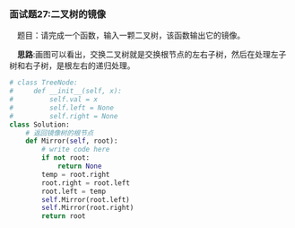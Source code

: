 ### 面试题27:二叉树的镜像

&emsp;题目：请完成一个函数，输入一颗二叉树，该函数输出它的镜像。

&emsp;**思路**:画图可以看出，交换二叉树就是交换根节点的左右子树，然后在处理左子树和右子树，是根左右的递归处理。


```python
# class TreeNode:
#     def __init__(self, x):
#         self.val = x
#         self.left = None
#         self.right = None
class Solution:
    # 返回镜像树的根节点
    def Mirror(self, root):
        # write code here
        if not root:
            return None
        temp = root.right
        root.right = root.left
        root.left = temp
        self.Mirror(root.left)
        self.Mirror(root.right)
        return root
```
